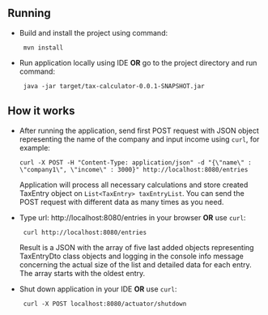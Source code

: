 ## Running

* Build and install the project using command:
   ```
    mvn install
   ```

* Run application locally using IDE **OR** go to the project directory and run command:
   ```
    java -jar target/tax-calculator-0.0.1-SNAPSHOT.jar
   ```

## How it works

* After running the application, send first POST request with JSON object representing the name of the company and input
  income using `curl`, for example:
   ```
   curl -X POST -H "Content-Type: application/json" -d "{\"name\" : \"company1\", \"income\" : 3000}" http://localhost:8080/entries
   ```
  Application will process all necessary calculations and store created TaxEntry object on `List<TaxEntry> taxEntryList`. 
  You can send the POST request with different data as many times as you need.

* Type url: http://localhost:8080/entries in your browser **OR** use `curl`:
  ```
   curl http://localhost:8080/entries
  ```
  Result is a JSON with the array of five last added objects representing TaxEntryDto class objects and logging in the
  console info message concerning the actual size of the list and detailed data for each entry. The array starts with
  the oldest entry.

* Shut down application in your IDE **OR** use `curl`:
  ```
   curl -X POST localhost:8080/actuator/shutdown
  ```